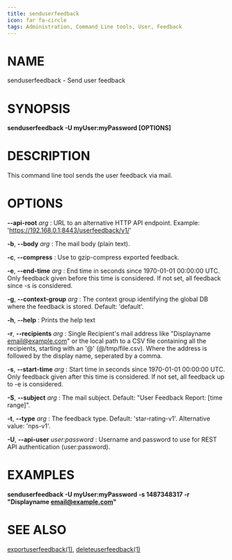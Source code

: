 ```yaml
---
title: senduserfeedback
icon: far fa-circle
tags: Administration, Command Line tools, User, Feedback
---
```


# NAME

senduserfeedback - Send user feedback

# SYNOPSIS

**senduserfeedback -U myUser:myPassword [OPTIONS]**

# DESCRIPTION

This command line tool sends the user feedback via mail.
 
# OPTIONS


**--api-root** *arg*
: URL to an alternative HTTP API endpoint. Example: 'https://192.168.0.1:8443/userfeedback/v1/'

 **-b**, **--body** *arg*
: The mail body (plain text).

**-c**, **--compress**
: Use to gzip-compress exported feedback.

**-e**, **--end-time** *arg*
: End time in seconds since 1970-01-01 00:00:00 UTC. Only feedback given before this time is considered. If not set, all feedback since -s is considered.

**-g**, **--context-group** *arg*
: The context group identifying the global DB where the feedback is stored. Default: 'default'.

**-h**, **--help**
: Prints the help text

**-r**, **--recipients** *arg*
: Single Recipient's mail address like "Displayname <email@example.com>" or the local path to a CSV file containing all the recipients, starting with an '@' (@/tmp/file.csv). Where the address is followed by the display name, seperated by a comma.

**-s**, **--start-time** *arg*
: Start time in seconds since 1970-01-01 00:00:00 UTC. Only feedback given after this time is considered. If not set, all feedback up to -e is considered.

**-S**, **--subject** *arg*
: The mail subject. Default: "User Feedback Report: [time range]".
 
**-t**, **--type** *arg*
: The feedback type. Default: 'star-rating-v1'. Alternative value: 'nps-v1'.

**-U**, **--api-user** *user:password*
: Username and password to use for REST API authentication (user:password).


# EXAMPLES

**senduserfeedback -U myUser:myPassword -s 1487348317 -r "Displayname <email@example.com>"**


# SEE ALSO

[exportuserfeedback(1)](exportuserfeedback), [deleteuserfeedback(1)](deleteuserfeedback)